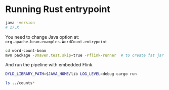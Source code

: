 # Running Rust entrypoint

```bash
java -version
# 17.X
```

You need to change Java option at: `org.apache.beam.examples.WordCount.entrypoint`

```bash
cd word-count-beam
mvn package -Dmaven.test.skip=true -Pflink-runner  # to create fat jar for WordCount Java app
```

And run the pipeline with embedded Flink.

```bash
DYLD_LIBRARY_PATH=$JAVA_HOME/lib LOG_LEVEL=debug cargo run

ls ../counts*
```
